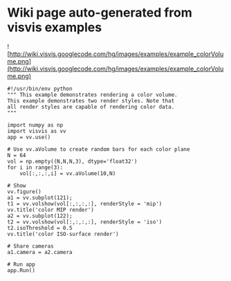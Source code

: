 # Wiki page auto-generated from visvis examples

![http://wiki.visvis.googlecode.com/hg/images/examples/example_colorVolume.png](http://wiki.visvis.googlecode.com/hg/images/examples/example_colorVolume.png)

```
#!/usr/bin/env python
""" This example demonstrates rendering a color volume.
This example demonstrates two render styles. Note that
all render styles are capable of rendering color data.
"""

import numpy as np
import visvis as vv
app = vv.use()

# Use vv.aVolume to create random bars for each color plane
N = 64
vol = np.empty((N,N,N,3), dtype='float32')
for i in range(3):
    vol[:,:,:,i] = vv.aVolume(10,N)

# Show
vv.figure()
a1 = vv.subplot(121); 
t1 = vv.volshow(vol[:,:,:,:], renderStyle = 'mip')
vv.title('color MIP render')
a2 = vv.subplot(122); 
t2 = vv.volshow(vol[:,:,:,:], renderStyle = 'iso')
t2.isoThreshold = 0.5
vv.title('color ISO-surface render')

# Share cameras
a1.camera = a2.camera

# Run app
app.Run()

```
